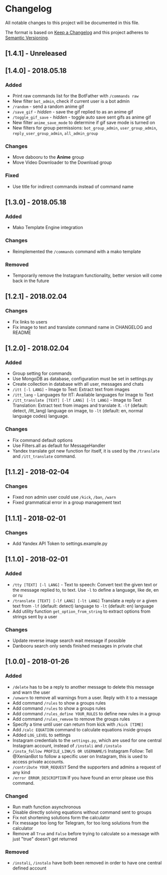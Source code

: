# Changelog
All notable changes to this project will be documented in this file.

The format is based on [Keep a Changelog](http://keepachangelog.com/en/1.0.0/)
and this project adheres to [Semantic Versioning](http://semver.org/spec/v2.0.0.html).

## [1.4.1] - Unreleased


## [1.4.0] - 2018.05.18

### Added

- Print raw commands list for the BotFather with `/commands raw`
- New filter `bot_admin`, check if current user is a bot admin
- `/random` - send a random anime gif
- `/save_gif` - _hidden_ - save the gif replied to as an anime gif
- `/toggle_gif_save` - _hidden_ - toggle auto save sent gifs as anime gif
- New filter `anime_save_mode` to determine if gif save mode is turned on 
- New filters for group permissions: `bot_group_admin`, `user_group_admin`, `reply_user_group_admin`, `all_admin_group` 

### Changes
- Move dabooru to the __Anime__ group
- Move Video Downloader to the Download group

### Fixed
- Use title for indirect commands instead of command name


## [1.3.0] - 2018.05.18

### Added
- Mako Template Engine integration

### Changes
- Reimplemented the `/commands` command with a mako template

### Removed
- Temporarily remove the Instagram functionality, better version will come back in the future


## [1.2.1] - 2018.02.04

### Changes
- Fix links to users
- Fix image to text and translate command name in CHANGELOG and README 


## [1.2.0] - 2018.02.04

### Added
- Group setting for commands
- Use MongoDB as database, configuration must be set in settings.py
- Create collection in database with all user, messages and chats
- `/itt [-l LANG]` - Image to Text: Extract text from images
- `/itt_lang` - Languages for ItT: Available languages for Image to Text
- `/itt_translate [TEXT] [-lf LANG] [-lt LANG]`  - Image to Text Translation: Extract text from images and translate it. `-lf` (default: detect, /itt_lang) language on image, to `-lt` (default: en, normal language codes) language.

### Changes
- Fix command default options
- Use Filters.all as default for MessageHandler
- Yandex translate got new function for itself, it is used by the `/translate` and `/itt_translate` command.


## [1.1.2] - 2018-02-04

### Changes
- Fixed non admin user could use `/kick`, `/ban`, `/warn`
- Fixed grammatical error in a group management text


## [1.1.1] - 2018-02-01

### Changes
- Add Yandex API Token to settings.example.py


## [1.1.0] - 2018-02-01

### Added

- `/tty [TEXT] [-l LANG]` - Text to speech: Convert text the given text or the message replied to, to text. Use `-l` to define a language, like de, en or ru
- `/translate [TEXT] [-lf LANG] [-lt LANG]` Translate a reply or a given text from `-lf` (default: detect) language to `-lt` (default: en) language
- Add utility function `get_option_from_string` to extract options from strings sent by a user

### Changes
- Update reverse image search wait message if possible
- Danbooru search only sends finished messages in private chat

## [1.0.0] - 2018-01-26

### Added

- `/delete` has to be a reply to another message to delete this message and warn the user
- `/unwarn` to remove all warnings from a user. Reply with it to a message
- Add command `/rules` to show a groups rules
- Add command `/rules` to show a groups rules
- Add command `/rules_define YOUR_RULES` to define new rules in a group
- Add command `/rules_remvoe` to remove the groups rules
- Specify a time until user can return from kick with `/kick [TIME]`
- Add `/calc EQUATION` command to calculate equations inside groups
- Added `LOG_LEVEL` to settings
- Instagram credentials to the `settings.py`, which are used for one central Instagram account, instead of `/instali` and `/instalo`
- `/insta_follow PROFILE_LINK/S OR USERNAME/S` Instagram Follow: Tell @XenianBot to follow a specific user on Instagram, this is used to access private accounts.
- `/contribute YOUR_REQUEST` Send the supporters and admins a request of any kind
- `/error ERROR_DESCRIPTION` If you have found an error please use this command.

### Changed
- Run math function asynchronous
- Disable directly solving equations without command sent to groups
- Fix not shortening solutions form the calculator
- Fix message too long for Telegram, for too long solutions from the calculator
- Remove all `True` and `False` before trying to calculate so a message with just "true" doesn't get returned

### Removed

- `/instali`, `/instalo` have both been removed in order to have one central defined account
